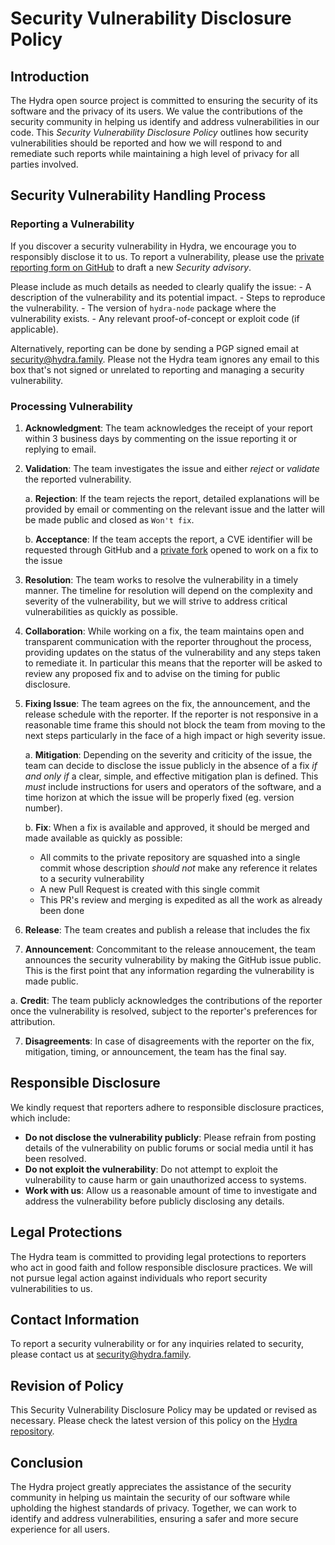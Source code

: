 # Security Vulnerability Disclosure Policy

## Introduction

The Hydra open source project is committed to ensuring the security of
its software and the privacy of its users. We value the contributions
of the security community in helping us identify and address
vulnerabilities in our code. This _Security Vulnerability Disclosure
Policy_ outlines how security vulnerabilities should be reported and
how we will respond to and remediate such reports while maintaining a
high level of privacy for all parties involved.

## Security Vulnerability Handling Process

### Reporting a Vulnerability

If you discover a security vulnerability in Hydra, we encourage you to
responsibly disclose it to us. To report a vulnerability, please use
the [private reporting form on
GitHub](https://github.com/input-output-hk/hydra/security/advisories/new)
to draft a new _Security advisory_.

Please include as much details as needed to clearly qualify the issue:
    - A description of the vulnerability and its potential impact.
    - Steps to reproduce the vulnerability.
    - The version of `hydra-node` package where the vulnerability exists.
    - Any relevant proof-of-concept or exploit code (if applicable).

Alternatively, reporting can be done by sending a PGP signed email at
[security@hydra.family](mailto:security@hydra.family). Please not the
Hydra team ignores any email to this box that's not signed or
unrelated to reporting and managing a security vulnerability.

### Processing Vulnerability

1. **Acknowledgment**: The team acknowledges the receipt of your report
   within 3 business days by commenting on the issue reporting it or replying to email.

2. **Validation**: The team investigates the issue and either _reject_ or _validate_ the
   reported vulnerability.

   a. **Rejection**: If the team rejects the report, detailed explanations will be provided by email or commenting on the relevant issue and the latter will be made public and closed as `Won't fix`.

   b. **Acceptance**: If the team accepts the report, a CVE identifier will be requested through GitHub and a [private fork](https://docs.github.com/en/code-security/security-advisories/working-with-repository-security-advisories/collaborating-in-a-temporary-private-fork-to-resolve-a-repository-security-vulnerability) opened to work on a fix to the issue

3. **Resolution**: The team works to resolve the vulnerability in a
   timely manner. The timeline for resolution will depend on the
   complexity and severity of the vulnerability, but we will strive to
   address critical vulnerabilities as quickly as possible.

4. **Collaboration**: While working on a fix, the team maintains open and transparent
   communication with the reporter throughout the process, providing
   updates on the status of the vulnerability and any steps taken to
   remediate it. In particular this means that the reporter will be asked to review any proposed fix and to advise on the timing for public disclosure.

5. **Fixing Issue**: The team agrees on the fix, the announcement, and the release schedule with the reporter. If the reporter is not responsive in a reasonable time frame this should not block the team from moving to the next steps particularly in the face of a high impact or high severity issue.

   a. **Mitigation**: Depending on the severity and criticity of the issue, the team can decide to disclose the issue publicly in the absence of a fix _if and only if_ a clear, simple, and effective mitigation plan is defined. This _must_ include instructions for users and operators of the software, and a time horizon at which the issue will be properly fixed (eg. version number).

   b. **Fix**: When a fix is available and approved, it should be merged and made available as quickly as possible:

      * All commits to the private repository are squashed into a single commit whose description _should not_ make any reference it relates to a security vulnerability
      * A new Pull Request is created with this single commit
      * This PR's review and merging is expedited as all the work as already been done

6. **Release**: The team creates and publish a release that includes the fix

7. **Announcement**: Concommitant to the release annoucement, the team announces the security vulnerability by making the GitHub issue public. This is the first point that any information regarding the vulnerability is made public.

  a. **Credit**: The team publicly acknowledges the contributions of the
    reporter once the vulnerability is resolved, subject to the
    reporter's preferences for attribution.

7. **Disagreements**: In case of disagreements with the reporter on the fix, mitigation, timing, or announcement, the team has the final say.

## Responsible Disclosure

We kindly request that reporters adhere to responsible disclosure
practices, which include:

- **Do not disclose the vulnerability publicly**: Please refrain from
  posting details of the vulnerability on public forums or social
  media until it has been resolved.
- **Do not exploit the vulnerability**: Do not attempt to exploit the
  vulnerability to cause harm or gain unauthorized access to systems.
- **Work with us**: Allow us a reasonable amount of time to
  investigate and address the vulnerability before publicly disclosing
  any details.

## Legal Protections

The Hydra team is committed to providing legal protections to
reporters who act in good faith and follow responsible disclosure
practices. We will not pursue legal action against individuals who
report security vulnerabilities to us.

## Contact Information

To report a security vulnerability or for any inquiries related to
security, please contact us at
[security@hydra.family](mailto:security@hydra.family).

## Revision of Policy

This Security Vulnerability Disclosure Policy may be updated or
revised as necessary. Please check the latest version of this policy
on the [Hydra repository](https://github.com/input-output-hk/hydra/blob/master/SECURITY.md).

## Conclusion

The Hydra project greatly appreciates the assistance of the security
community in helping us maintain the security of our software while
upholding the highest standards of privacy. Together, we can work to
identify and address vulnerabilities, ensuring a safer and more secure
experience for all users.
